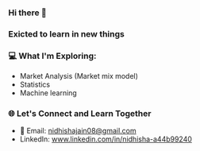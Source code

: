 ### Hi there 👋
### Exicted to learn in new things

### 💻 What I'm Exploring:
- Market Analysis (Market mix model)
- Statistics
- Machine learning

### 🌐 Let's Connect and Learn Together

- 📧 Email: nidhishajain08@gmail.com
- LinkedIn: www.linkedin.com/in/nidhisha-a44b99240


<!--
**Nidhisha08/Nidhisha08** is a ✨ _special_ ✨ repository because its `README.md` (this file) appears on your GitHub profile.

Here are some ideas to get you started:

- 🔭 I’m currently working on ...
- 🌱 I’m currently learning ...
- 👯 I’m looking to collaborate on ...
- 🤔 I’m looking for help with ...
- 💬 Ask me about ...
- 📫 How to reach me: ...
- 😄 Pronouns: ...
- ⚡ Fun fact: ...
-->
